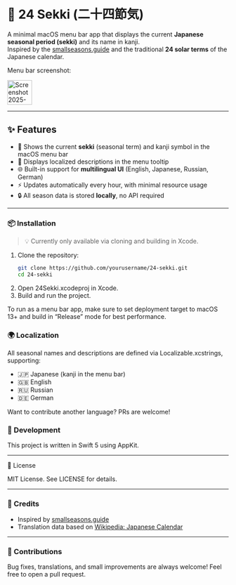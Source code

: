# 🌿 24 Sekki (二十四節気)

A minimal macOS menu bar app that displays the current **Japanese seasonal period (sekki)** and its name in kanji.  
Inspired by the [smallseasons.guide](https://smallseasons.guide/) and the traditional **24 solar terms** of the Japanese calendar.

Menu bar screenshot:

<img width="56" alt="Screenshot 2025-04-22 at 11 56 04" src="https://github.com/user-attachments/assets/f0220b2b-446c-434a-b9bb-8040b3d99998" />

---



## ✨ Features

- 📆 Shows the current **sekki** (seasonal term) and kanji symbol in the macOS menu bar
- 📜 Displays localized descriptions in the menu tooltip
- 🌐 Built-in support for **multilingual UI** (English, Japanese, Russian, German)
- ⚡️ Updates automatically every hour, with minimal resource usage
- 🔒 All season data is stored **locally**, no API required

---

### 📦 Installation

> 💡 Currently only available via cloning and building in Xcode.

1. Clone the repository:
   ```bash
   git clone https://github.com/yourusername/24-sekki.git
   cd 24-sekki
2.	Open 24Sekki.xcodeproj in Xcode.
3.	Build and run the project.

To run as a menu bar app, make sure to set deployment target to macOS 13+ and build in “Release” mode for best performance.

### 🌍 Localization

All seasonal names and descriptions are defined via Localizable.xcstrings, supporting:
- 🇯🇵 Japanese (kanji in the menu bar)
- 🇬🇧 English
- 🇷🇺 Russian
- 🇩🇪 German

Want to contribute another language? PRs are welcome!

### 🔧 Development

This project is written in Swift 5 using AppKit.

---

📜 License

MIT License. See LICENSE for details.

---

### 🌸 Credits

- Inspired by [smallseasons.guide](https://smallseasons.guide/)
- Translation data based on [Wikipedia: Japanese Calendar]([url](https://en.wikipedia.org/wiki/Japanese_calendar))

---

### 🙏 Contributions

Bug fixes, translations, and small improvements are always welcome! Feel free to open a pull request.
